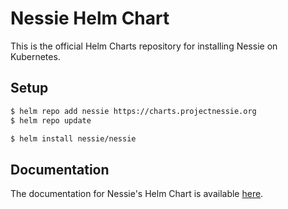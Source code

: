 # Nessie Helm Chart

This is the official Helm Charts repository for installing Nessie on Kubernetes.

## Setup

```bash
$ helm repo add nessie https://charts.projectnessie.org
$ helm repo update

$ helm install nessie/nessie

```

## Documentation

The documentation for Nessie's Helm Chart is available [here](https://github.com/projectnessie/nessie/tree/main/helm/nessie/README.md).

